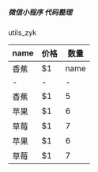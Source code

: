 ##### 微信小程序 代码整理 
utils_zyk

name|价格|数量
-|-|-
香蕉|$1|name|价格|数量
      -|-|-
      香蕉|$1|5|
      苹果|$1|6|
      草莓|$1|7||
苹果|$1|6|
草莓|$1|7|

